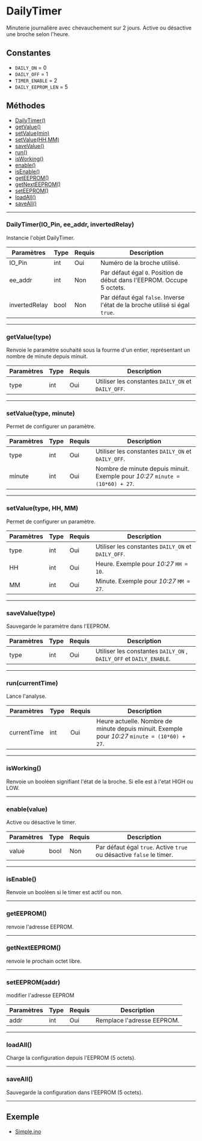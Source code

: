 # DailyTimer
Minuterie journalière avec chevauchement sur 2 jours. Active ou désactive une broche selon l'heure.

## Constantes
 * `DAILY_ON` = 0
 * `DAILY_OFF` = 1
 * `TIMER_ENABLE` = 2
 * `DAILY_EEPROM_LEN`  = 5

## Méthodes
* [DailyTimer()](#dailytimerio_pin-ee_addr-invertedrelay)
* [getValue()](#getvaluetype)
* [setValue(min)](#setvaluetype-minute)
* [setValue(HH,MM)](#setvaluetype-hh-mm)
* [saveValue()](#savevaluetype)
* [run()](#runcurrenttime)
* [isWorking()](#isworking)
* [enable()](#enablevalue)
* [isEnable()](#isenable)
* [getEEPROM()](#geteeprom)
* [getNextEEPROM()](#getnexteeprom)
* [setEEPROM()](#seteepromaddr)
* [loadAll()](#loadall)
* [saveAll()](#saveall)

-------------

### DailyTimer(IO_Pin, ee_addr, invertedRelay)
 Instancie l'objet DailyTimer.
 
Paramètres	  | Type | Requis | Description
------------- | ---- | ------ | -----------
IO_Pin		  | int  | Oui	  | Numéro de la broche utilisé.
ee_addr	      | int  | Non	  | Par défaut égal `0`. Position de début dans l'EEPROM. Occupe 5 octets.
invertedRelay | bool | Non	  | Par défaut égal `false`. Inverse l'état de la broche utilisé si égal `true`.


-------------

### getValue(type)
Renvoie le paramètre souhaité sous la fourme d'un entier, représentant un nombre de minute depuis minuit.

Paramètres | Type | Requis | Description
---------- | ---- | ------ | -----------
type	   | int  | Oui	   | Utiliser les constantes `DAILY_ON` et `DAILY_OFF`.


-------------

### setValue(type, minute)
Permet de configurer un paramètre.

Paramètres | Type | Requis | Description
---------- | ---- | ------ | -----------
type	   | int  | Oui	   | Utiliser les constantes `DAILY_ON` et `DAILY_OFF`.
minute	   | int  | Oui	   | Nombre de minute depuis minuit. Exemple pour *10:27* `minute = (10*60) + 27`.


-------------

### setValue(type, HH, MM)
Permet de configurer un paramètre.

Paramètres | Type | Requis | Description
---------- | ---- | ------ | -----------
type	   | int  | Oui	   | Utiliser les constantes `DAILY_ON` et `DAILY_OFF`.
HH	   	   | int  | Oui	   | Heure. Exemple pour *10:27* `HH = 10`.
MM	       | int  | Oui	   | Minute. Exemple pour *10:27* `MM = 27`.


-------------

### saveValue(type)
Sauvegarde le paramètre dans l'EEPROM.

Paramètres | Type | Requis | Description
---------- | ---- | ------ | -----------
type	   | int  | Oui	   | Utiliser les constantes `DAILY_ON` , `DAILY_OFF` et `DAILY_ENABLE`.


-------------

### run(currentTime)
Lance l'analyse.

Paramètres	  | Type | Requis | Description
------------- | ---- | ------ | -----------
currentTime	  | int  | Oui	  | Heure actuelle. Nombre de minute depuis minuit. Exemple pour *10:27* `minute = (10*60) + 27`.


-------------

### isWorking()
Renvoie un booléen signifiant l'état de la broche. Si elle est à l'etat HIGH ou LOW.


-------------

### enable(value)
Active ou désactive le timer.

Paramètres	  | Type | Requis | Description
------------- | ---- | ------ | -----------
value		  | bool | Non	  | Par défaut égal `true`. Active `true` ou désactive `false` le timer.


-------------

### isEnable()
Renvoie un booléen si le timer est actif ou non.


-------------

### getEEPROM()
renvoie l'adresse EEPROM.


-------------

### getNextEEPROM()
renvoie le prochain octet libre.


-------------

### setEEPROM(addr)
modifier l'adresse EEPROM

Paramètres	  | Type | Requis | Description
------------- | ---- | ------ | -----------
addr		  | int  | Oui	  | Remplace l'adresse EEPROM.


-------------

### loadAll()
Charge la configuration depuis l'EEPROM (5 octets).


-------------

### saveAll()
Sauvegarde la configuration dans l'EEPROM (5 octets).


-------------
## Exemple
  * [Simple.ino](https://github.com/artnod78/Terrarium/blob/master/libraries/DailyTimer/examples/Simple/Simple.ino)